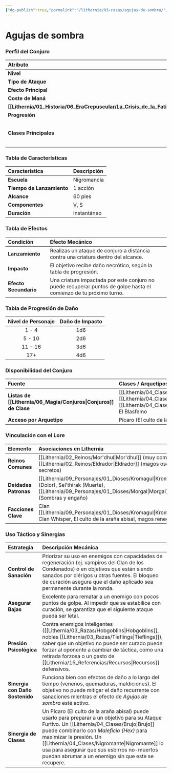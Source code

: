 ```yaml
---
{"dg-publish":true,"permalink":"/lithernia/03-razas/agujas-de-sombra/","title":"Agujas de sombra","tags":["lithernia","conjuro","nigromancia"]}
---
```


# Agujas de sombra

### Perfil del Conjuro

| Atributo | Descripción |
| :--- | :--- |
| **Nivel** | Truco (Nigromancia) |
| **Tipo de Ataque** | Ataque de conjuro a distancia |
| **Efecto Principal** | Daño necrótico, Bloqueo de curación |
| **Coste de Maná** | 0 Puntos de Maná |
| **[[Lithernia/01_Historia/06_EraCrepuscular/La_Crisis_de_la_Fatiga_de_Maná\|La_Crisis_de_la_Fatiga_de_Maná]]** | 1 × Dado de Maná de la clase |
| **Progresión** | El daño aumenta con el nivel del personaje |
| **Clases Principales** | [[Lithernia/04_Clases/Brujo\|Brujo]], [[Lithernia/04_Clases/Mago\|Mago]], [[Lithernia/04_Clases/Nigromante\|Nigromante]], El Blasfemo |

### Tabla de Características

| Característica | Descripción |
| :--- | :--- |
| **Escuela** | Nigromancia |
| **Tiempo de Lanzamiento** | 1 acción |
| **Alcance** | 60 pies |
| **Componentes** | V, S |
| **Duración** | Instantáneo |

### Tabla de Efectos

| Condición | Efecto Mecánico |
| :--- | :--- |
| **Lanzamiento** | Realizas un ataque de conjuro a distancia contra una criatura dentro del alcance. |
| **Impacto** | El objetivo recibe daño necrótico, según la tabla de progresión. |
| **Efecto Secundario** | Una criatura impactada por este conjuro no puede recuperar puntos de golpe hasta el comienzo de tu próximo turno. |

### Tabla de Progresión de Daño

| Nivel de Personaje | Daño de Impacto |
| :---: | :---: |
| 1 - 4 | 1d6 |
| 5 - 10 | 2d6 |
| 11 - 16 | 3d6 |
| 17+ | 4d6 |

### Disponibilidad del Conjuro

| Fuente | Clases / Arquetipos |
| :--- | :--- |
| **Listas de [[Lithernia/06_Magia/Conjuros\|Conjuros]] de Clase** | [[Lithernia/04_Clases/Brujo\|Brujo]], [[Lithernia/04_Clases/Mago\|Mago]], [[Lithernia/04_Clases/Nigromante\|Nigromante]], El Blasfemo |
| **Acceso por Arquetipo** | Pícaro (El culto de la araña abisal) a 3er nivel. |

### Vinculación con el Lore

| Elemento | Asociaciones en Lithernia |
| :--- | :--- |
| **Reinos Comunes** | [[Lithernia/02_Reinos/Mor'dhul\|Mor'dhul]] (muy común), [[Lithernia/02_Reinos/Eldrador\|Eldrador]] (magos oscuros secretos) |
| **Deidades Patronas** | [[Lithernia/09_Personajes/01_Dioses/Kromagul\|Kromagul]] (Dolor), Sel'thirak (Muerte), [[Lithernia/09_Personajes/01_Dioses/Morgal\|Morgal]] (Sombras y engaño) |
| **Facciones Clave** | Clan [[Lithernia/09_Personajes/01_Dioses/Kromagul\|Kromagul]], Clan Whisper, El culto de la araña abisal, magos renegados. |

### Uso Táctico y Sinergias

| Estrategia | Descripción Mecánica |
| :--- | :--- |
| **Control de Sanación** | Priorizar su uso en enemigos con capacidades de regeneración (ej. vampiros del Clan de los Condenados) o en objetivos que están siendo sanados por clérigos u otras fuentes. El bloqueo de curación asegura que el daño aplicado sea permanente durante la ronda. |
| **Asegurar Bajas** | Excelente para rematar a un enemigo con pocos puntos de golpe. Al impedir que se estabilice con curación, se garantiza que el siguiente ataque pueda ser letal. |
| **Presión Psicológica** | Contra enemigos inteligentes ([[Lithernia/03_Razas/Hobgoblins\|Hobgoblins]], nobles [[Lithernia/03_Razas/Tieflings\|Tieflings]]), saber que un objetivo no puede ser curado puede forzar al oponente a cambiar de táctica, como una retirada forzosa o un gasto de [[Lithernia/15_Referencias/Recursos\|Recursos]] defensivos. |
| **Sinergia con Daño Sostenido** | Funciona bien con efectos de daño a lo largo del tiempo (venenos, quemaduras, maldiciones). El objetivo no puede mitigar el daño recurrente con sanaciones mientras el efecto de *Agujas de sombra* esté activo. |
| **Sinergia de Clases** | Un Pícaro (El culto de la araña abisal) puede usarlo para preparar a un objetivo para su Ataque Furtivo. Un [[Lithernia/04_Clases/Brujo\|Brujo]] puede combinarlo con *Maleficio (Hex)* para maximizar la presión. Un [[Lithernia/04_Clases/Nigromante\|Nigromante]] lo usa para asegurar que sus esbirros no-muertos puedan abrumar a un enemigo sin que este se recupere. |